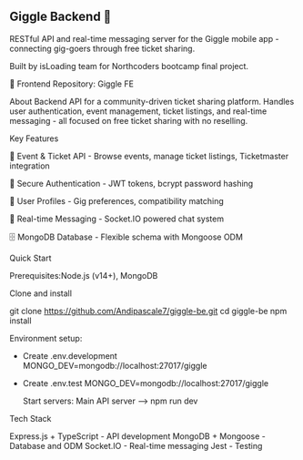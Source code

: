 ## Giggle Backend 🎵

RESTful API and real-time messaging server for the Giggle mobile app - connecting gig-goers through free ticket sharing.

Built by isLoading team for Northcoders bootcamp final project.

🔗 Frontend Repository: Giggle FE

About
Backend API for a community-driven ticket sharing platform. Handles user authentication, event management, ticket listings, and real-time messaging - all focused on free ticket sharing with no reselling.

Key Features

🎫 Event & Ticket API - Browse events, manage ticket listings, Ticketmaster integration

🔐 Secure Authentication - JWT tokens, bcrypt password hashing

👤 User Profiles - Gig preferences, compatibility matching

💬 Real-time Messaging - Socket.IO powered chat system

🗄️ MongoDB Database - Flexible schema with Mongoose ODM


Quick Start

Prerequisites:Node.js (v14+), MongoDB

Clone and install

git clone https://github.com/Andipascale7/giggle-be.git
cd giggle-be
npm install

Environment setup:

- Create .env.development
  MONGO_DEV=mongodb://localhost:27017/giggle

- Create .env.test
 MONGO_DEV=mongodb://localhost:27017/giggle

  Start servers:
  Main API server  --> npm run dev

  

Tech Stack

Express.js + TypeScript - API development
MongoDB + Mongoose - Database and ODM
Socket.IO - Real-time messaging
Jest - Testing

